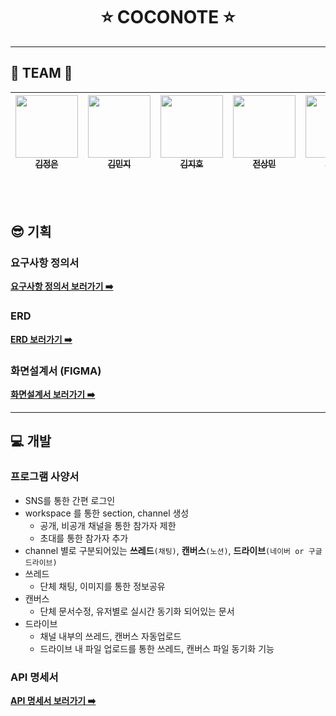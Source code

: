 <h1 align="center">
  <!-- <a href="https://www.meetup.com/Angular-Medellin/">
    <img width=100% src="assets/images/logo.png">
  </a> -->
  ⭐️ COCONOTE ⭐️
</h1>

---

<h2> ️💚️ TEAM 💚 </h2>

<!-- ALL-CONTRIBUTORS-LIST:START - Do not remove or modify this section -->
<!-- prettier-ignore -->
| [<img src="https://avatars.githubusercontent.com/u/55572356?s=96" width="100px;"/><br /><sub><b>김정은</b></sub>](https://github.com/ara-ro)<br />        | [<img src="https://avatars.githubusercontent.com/u/167521161?s=96" width="100px;"/><br /><sub><b>김민지 </b></sub>](https://github.com/p1p3)<br /> | [<img src="https://avatars.githubusercontent.com/u/117874745?s=96" width="100px;"/><br /><sub><b>김지호</b></sub>](https://github.com/danielcb29)<br /> | [<img src="https://avatars.githubusercontent.com/u/95060314" width="100px;"/><br /><sub><b>전상민</b></sub>](http://co.linkedin.com/in/alejandronanez/)<br /> |          [<img src="https://avatars.githubusercontent.com/u/96410921?s=96" width="100px;"/><br /><sub><b>최세호</b></sub>](https://github.com/MelinaMejia95)<br /> |                             
| :-----------------------------------------------------------------------------------------------------------------------------------------------------------------: | :-----------------------------------------------------------------------------------------------------------------------------------------------------------------------: | :-------------------------------------------------------------------------------------------------------------------------------------------------------------------: | :-------------------------------------------------------------------------------------------------------------------------------------------------------------: | :------------------------------------------------------------------------------------------------------------------------------------------------------------: | 
<!-- ALL-CONTRIBUTORS-LIST:END -->
<br /><br />

<h2> ️😎 기획 </h2>
<h3> 요구사항 정의서 </h3>

[<b>요구사항 정의서 보러가기 ➡️</b>](https://docs.google.com/spreadsheets/d/e/2PACX-1vRFFDDVRpsGfdgAvZc17fByKMgOEAG-cOA_VBWJCR53_YVacTATFazxp7AeO5hKaCS26RYA9g2NXL-b/pubhtml)

<h3> ERD </h3>

[<b>ERD 보러가기 ➡️</b>](https://www.erdcloud.com/d/9kcavurSDGPf2B6mr)

<h3> 화면설계서 (FIGMA) </h3>

[<b>화면설계서 보러가기 ➡️</b>](https://www.figma.com/design/SBzlObD1tMe49ZCXRpzyTx/COCONOTE---%ED%99%94%EB%A9%B4%EC%84%A4%EA%B3%84?node-id=0-1&t=O8uikTbKJRUR5e9g-1)

---

<h2> ️💻 개발 </h2>
<h3> 프로그램 사양서 </h3>

- SNS를 통한 간편 로그인
- workspace 를 통한 section, channel 생성
  - 공개, 비공개 채널을 통한 참가자 제한
  - 초대를 통한 참가자 추가
- channel 별로 구분되어있는 **쓰레드**```(채팅)```, **캔버스**```(노션)```, **드라이브**```(네이버 or 구글 드라이브) ```
- 쓰레드
    - 단체 채팅, 이미지를 통한 정보공유
- 캔버스
    - 단체 문서수정, 유저별로 실시간 동기화 되어있는 문서
- 드라이브
    - 채널 내부의 쓰레드, 캔버스 자동업로드
    - 드라이브 내 파일 업로드를 통한 쓰레드, 캔버스 파일 동기화 기능



<h3> API 명세서 </h3>

[<b>API 명세서 보러가기 ➡️</b>](https://ara-boka.notion.site/COCONOTE-API-11585d64912780a3ac04f2305aed6349?pvs=4)

